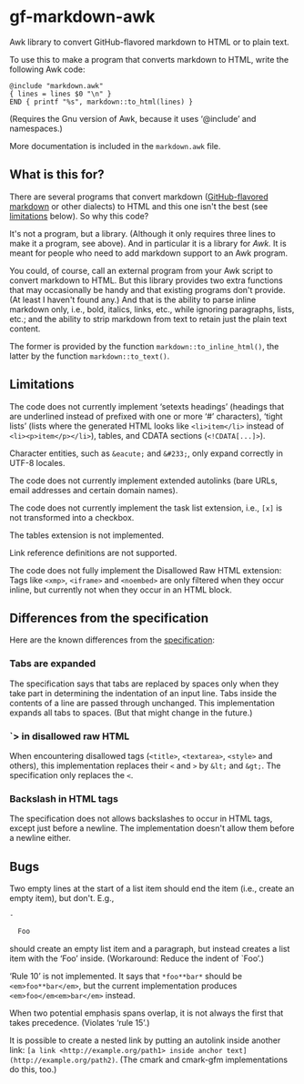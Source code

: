 # gf-markdown-awk
Awk library to convert GitHub-flavored markdown to HTML or to plain text.

To use this to make a program that converts markdown to HTML, write the following Awk code:

    @include "markdown.awk"
    { lines = lines $0 "\n" }
    END { printf "%s", markdown::to_html(lines) }

(Requires the Gnu version of Awk, because it uses ‘@include’ and namespaces.)

More documentation is included in the `markdown.awk` file.

## What is this for?
There are several programs that convert markdown ([GitHub-flavored markdown](https://github.github.com/gfm/) or other dialects) to HTML and this one isn't the best (see [limitations](#limitations) below). So why this code?

It's not a program, but a library. (Although it only requires three lines to make it a program, see above). And in particular it is a library for *Awk.* It is meant for people who need to add markdown support to an Awk program.

You could, of course, call an external program from your Awk script to convert markdown to HTML. But this library provides two extra functions that may occasionally be handy and that existing programs don't provide. (At least I haven't found any.) And that is the ability to parse inline markdown only, i.e., bold, italics, links, etc., while ignoring paragraphs, lists, etc.; and the ability to strip markdown from text to retain just the plain text content.

The former is provided by the function `markdown::to_inline_html()`, the latter by the function `markdown::to_text()`.

## Limitations

The code does not currently implement ‘setexts headings’ (headings that are underlined instead of prefixed with one or more ‘#’ characters), ‘tight lists’ (lists where the generated HTML looks like `<li>item</li>` instead of `<li><p>item</p></li>`), tables, and CDATA sections (`<!CDATA[...]>`).

Character entities, such as `&eacute;` and `&#233;`, only expand correctly in UTF-8 locales.

The code does not currently implement extended autolinks (bare URLs, email addresses and certain domain names).

The code does not currently implement the task list extension, i.e., `[x]` is not transformed into a checkbox.

The tables extension is not implemented.

Link reference definitions are not supported.

The code does not fully implement the Disallowed Raw HTML extension: Tags like `<xmp>`, `<iframe>` and `<noembed>` are only filtered when they occur inline, but currently not when they occur in an HTML block.

## Differences from the specification

Here are the known differences from the [specification](https://github.github.com/gfm/):

### Tabs are expanded

The specification says that tabs are replaced by spaces only when they take part in determining the indentation of an input line. Tabs inside the contents of a line are passed through unchanged. This implementation expands all tabs to spaces. (But that might change in the future.)

### `> in disallowed raw HTML

When encountering disallowed tags (`<title>`, `<textarea>`, `<style>` and others), this implementation replaces their `<` and `>` by `&lt;` and `&gt;`. The specification only replaces the `<`.

### Backslash in HTML tags

The specification does not allows backslashes to occur in HTML tags, except just before a newline. The implementation doesn't allow them before a newline either.

## Bugs

Two empty lines at the start of a list item should end the item (i.e., create an empty item), but don't. E.g.,

``` markdown
-

  Foo
```

should create an empty list item and a paragraph, but instead creates a list item with the ‘Foo’ inside. (Workaround: Reduce the indent of `Foo’.)

‘Rule 10’ is not implemented. It says that `*foo**bar*` should be `<em>foo**bar</em>`, but the current implementation produces `<em>foo</em<em>bar</em>` instead.

When two potential emphasis spans overlap, it is not always the first that takes precedence. (Violates ‘rule 15’.)

It is possible to create a nested link by putting an autolink inside another link: `[a link <http://example.org/path1> inside anchor text](http://example.org/path2)`. (The cmark and cmark-gfm implementations do this, too.)

